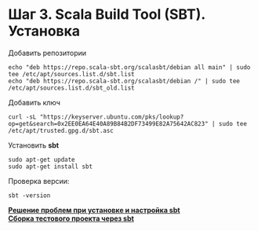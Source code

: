# Шаг 3. Scala Build Tool (SBT). Установка

Добавить репозитории
```console
echo "deb https://repo.scala-sbt.org/scalasbt/debian all main" | sudo tee /etc/apt/sources.list.d/sbt.list  
echo "deb https://repo.scala-sbt.org/scalasbt/debian /" | sudo tee /etc/apt/sources.list.d/sbt_old.list
```
Добавить ключ
```console
curl -sL "https://keyserver.ubuntu.com/pks/lookup?op=get&search=0x2EE0EA64E40A89B84B2DF73499E82A75642AC823" | sudo tee /etc/apt/trusted.gpg.d/sbt.asc
```
Установить **sbt**
```console
sudo apt-get update
sudo apt-get install sbt
```
Проверка версии:
```console
sbt -version
```
**[Решение проблем при установке и настройка sbt](stp_03_install_sbt.md)**  
**[Сборка тестового проекта через sbt](stp_03_test_project_sbt.md)**  
